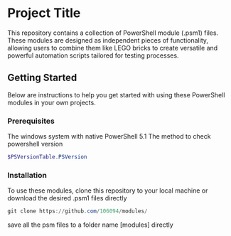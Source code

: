 # Project Title

This repository contains a collection of PowerShell module (.psm1) files. 
These modules are designed as independent pieces of functionality, allowing users to combine them like LEGO bricks to create versatile and powerful automation scripts tailored for testing processes.

## Getting Started

Below are instructions to help you get started with using these PowerShell modules in your own projects.

### Prerequisites

The windows system with native PowerShell 5.1
The method to check powershell version
```powershell
$PSVersionTable.PSVersion
```
### Installation
To use these modules, clone this repository to your local machine or download the desired .psm1 files directly
```powershell
git clone https://github.com/106094/modules/
```
save all the psm files to a folder name [modules] directly

